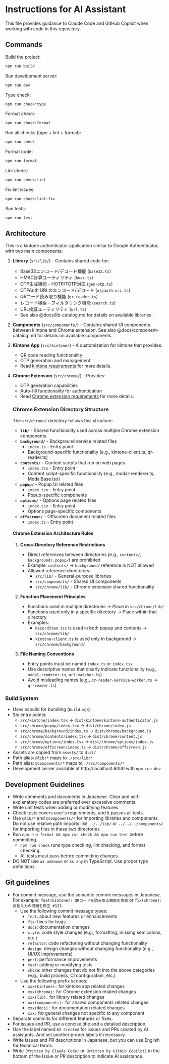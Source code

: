 # Instructions for AI Assistant

This file provides guidance to Claude Code and GitHub Copilot when working with code in this repository.

## Commands

Build the project:

```bash
npm run build
```

Run development server:

```bash
npm run dev
```

Type check:

```bash
npm run check:type
```

Format check:

```bash
npm run check:format
```

Run all checks (type + lint + format):

```bash
npm run check
```

Format code:

```bash
npm run format
```

Lint check:

```bash
npm run check:lint
```

Fix lint issues:

```bash
npm run check:lint:fix
```

Run tests:

```bash
npm run test
```

## Architecture

This is a kintone authenticator application similar to Google Authenticator, with two main components:

1. **Library** (`src/lib/`) - Contains shared code for:
   - Base32エンコード/デコード機能 (`base32.ts`)
   - HMAC計算ユーティリティ (`hmac.ts`)
   - OTP生成機能 - HOTP/TOTP対応 (`gen-otp.ts`)
   - OTPAuth URI のエンコード/デコード (`otpauth-uri.ts`)
   - QRコード読み取り機能 (`qr-reader.ts`)
   - レコード検索・フィルタリング機能 (`search.ts`)
   - URL検証ユーティリティ (`url.ts`)
   - See also @docs/lib-catalog.md for details on available libraries.

2. **Components** (`src/components/`) - Contains shared UI components between kintone and Chrome extension. See also @docs/component-catalog.md for details on available components.

3. **Kintone App** (`src/kintone/`) - A customization for kintone that provides:
   - QR code reading functionality
   - OTP generation and management
   - Read [kintone requirements](docs/kintone-requirements.md) for more details.

4. **Chrome Extension** (`src/chrome/`) - Provides:
   - OTP generation capabilities
   - Auto-fill functionality for authentication
   - Read [Chrome extension requirements](docs/chrome-extension-requirements.md) for more details.

   ### Chrome Extension Directory Structure

   The `src/chrome/` directory follows this structure:

   - **`lib/`** - Shared functionality used across multiple Chrome extension components
   - **`background/`** - Background service related files
     - `index.ts` - Entry point
     - Background-specific functionality (e.g., kintone-client.ts, qr-reader.ts)
   - **`contents/`** - Content scripts that run on web pages
     - `index.tsx` - Entry point
     - Content script-specific functionality (e.g., modal-renderer.ts, ModalBase.tsx)
   - **`popup/`** - Popup UI related files
     - `index.tsx` - Entry point
     - Popup-specific components
   - **`options/`** - Options page related files
     - `index.tsx` - Entry point
     - Options page-specific components
   - **`offscreen/`** - Offscreen document related files
     - `index.ts` - Entry point

   #### Chrome Extension Architecture Rules

   1. **Cross-Directory Reference Restrictions**
      - Direct references between directories (e.g., `contents/`, `background/`, `popup/`) are prohibited
      - Example: `contents/` → `background/` reference is NOT allowed
      - Allowed reference directories:
        - `src/lib/` - General-purpose libraries
        - `src/components/` - Shared UI components
        - `src/chrome/lib/` - Chrome extension shared functionality

   2. **Function Placement Principles**
      - Functions used in multiple directories → Place in `src/chrome/lib/`
      - Functions used only in a specific directory → Place within that directory
      - Examples:
        - `RecordItem.tsx` is used in both popup and contents → `src/chrome/lib/`
        - `kintone-client.ts` is used only in background → `src/chrome/background/`

   3. **File Naming Conventions**
      - Entry points must be named `index.ts` or `index.tsx`
      - Use descriptive names that clearly indicate functionality (e.g., `modal-renderer.ts`, `url-matcher.ts`)
      - Avoid misleading names (e.g., `qr-reader-service-worker.ts` → `qr-reader.ts`)

### Build System

- Uses esbuild for bundling (`build.mjs`)
- Six entry points:
  - `src/kintone/index.tsx` → `dist/kintone/kintone-authenticator.js`
  - `src/chrome/popup/index.tsx` → `dist/chrome/index.js`
  - `src/chrome/background/index.ts` → `dist/chrome/background.js`
  - `src/chrome/contents/index.tsx` → `dist/chrome/content.js`
  - `src/chrome/options/index.tsx` → `dist/chrome/options/index.js`
  - `src/chrome/offscreen/index.ts` → `dist/chrome/offscreen.js`
- Assets are copied from `assets/` to `dist/`
- Path alias: `@lib/*` maps to `./src/lib/*`
- Path alias: `@components/*` maps to `./src/components/*`
- Development server available at http://localhost:8000 with `npm run dev`

## Development Guidelines

- Write comments and documents in Japanese. Clear and self-explanatory codes are preferred over excessive comments.
- Write unit tests when adding or modifying features.
- Check tests covers user's requirements, and it passes all tests.
- Use `@lib/*` and `@components/*` for importing libraries and components. Do not use relative path imports like `../../lib/` or `../../../components/` for importing files in these two directories
- Run `npm run format && npm run check && npm run test` before committing.
  - `npm run check` runs type checking, lint checking, and format checking.
  - All tests must pass before committing changes.
- DO NOT use `as unknown` or `as any` in TypeScript. Use proper type definitions.

## Git guidelines

- For commit message, use the semantic commit messages in Japanese. For example: `feat(kintone): QRコードを読み取る機能を実装` or `fix(chrome): 自動入力の問題を修正 #123`.
  - Use the following commit message types:
    - `feat`: about new features or enhancements
    - `fix`: fixes for bugs
    - `docs`: documentation changes
    - `style`: code style changes (e.g., formatting, missing semicolons, etc.)
    - `refactor`: code refactoring without changing functionality
    - `design`: design changes without changing functionality (e.g., UI/UX improvements)
    - `perf`: performance improvements
    - `test`: adding or modifying tests
    - `chore`: other changes that do not fit into the above categories (e.g., build process, CI configuration, etc.)
  - Use the following prefix scopes:
    - `xxx(kintone):` for kintone app related changes
    - `xxx(chrome):` for Chrome extension related changes
    - `xxx(lib):` for library related changes
    - `xxx(components):` for shared components related changes
    - `xxx(docs):` for documentation related changes
    - `xxx:` for general changes not specific to any component
- Separate commits for different features or fixes.
- For issues and PR, use a concise title and a detailed description.
- Use the label named `AI Created` for issues and PRs created by AI assistants. And set another proper labels if necessary.
- Write issues and PR descriptions in Japanese, but you can use English for technical terms.
- Write `(Written by Claude Code)` or `(Written by GitHub Copilot)` in the bottom of the Issue or PR description to indicate AI assistance.
